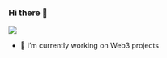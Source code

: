 ### Hi there 👋

![](https://visitor-badge.glitch.me/badge?page_id=nikramakrishnan.nikramakrishnan)

- 🔭 I’m currently working on Web3 projects

<!--
**nikramakrishnan/nikramakrishnan** is a ✨ _special_ ✨ repository because its `README.md` (this file) appears on your GitHub profile.

Here are some ideas to get you started:

- 🔭 I’m currently working on ...
- 🌱 I’m currently learning ...
- 👯 I’m looking to collaborate on ...
- 🤔 I’m looking for help with ...
- 💬 Ask me about ...
- 📫 How to reach me: ...
- 😄 Pronouns: ...
- ⚡ Fun fact: ...
-->
